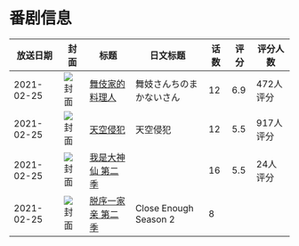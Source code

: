 # 番剧信息

|放送日期|封面|标题|日文标题|话数|评分|评分人数|
|---|---|---|---|---|---|---|
|2021-02-25|![封面](https://lain.bgm.tv/pic/cover/c/84/ec/303068_R79G0.jpg)|[舞伎家的料理人](https://bangumi.tv/subject/303068)|舞妓さんちのまかないさん|12|6.9|472人评分|
|2021-02-25|![封面](https://lain.bgm.tv/pic/cover/c/15/1d/317693_3W2J6.jpg)|[天空侵犯](https://bangumi.tv/subject/317693)|天空侵犯|12|5.5|917人评分|
|2021-02-25|![封面](https://lain.bgm.tv/pic/cover/c/b3/6d/329227_Yr92X.jpg)|[我是大神仙 第二季](https://bangumi.tv/subject/329227)||16|5.5|24人评分|
|2021-02-25|![封面](https://lain.bgm.tv/pic/cover/c/52/ab/335279_F33UF.jpg)|[脱序一家亲 第二季](https://bangumi.tv/subject/335279)|Close Enough Season 2|8|||
